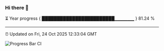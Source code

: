 ### Hi there 👋

⏳ Year progress { ████████████████████████▁▁▁▁▁▁ } 81.24 %

---

⏰ Updated on Fri, 24 Oct 2025 12:33:04 GMT

![Progress Bar CI](https://github.com/liununu/liununu/workflows/Progress%20Bar%20CI/badge.svg)
